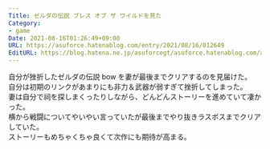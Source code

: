 ```yaml
---
Title: ゼルダの伝説 ブレス オブ ザ ワイルドを見た
Category:
- game
Date: 2021-08-16T01:26:49+09:00
URL: https://asuforce.hatenablog.com/entry/2021/08/16/012649
EditURL: https://blog.hatena.ne.jp/asuforcegt/asuforce.hatenablog.com/atom/entry/26006613797778540
---
```


自分が挫折したゼルダの伝説 bow を妻が最後までクリアするのを見届けた。  
自分は初期のリンクがあまりにも非力＆武器が弱すぎて挫折してしまった。  
妻は自分で祠を探しまくったりしながら、どんどんストーリーを進めていて凄かった。  
横から戦闘についてやいやい言っていたが最後までやり抜きラスボスまでクリアしていた。  
ストーリーもめちゃくちゃ良くて次作にも期待が高まる。
